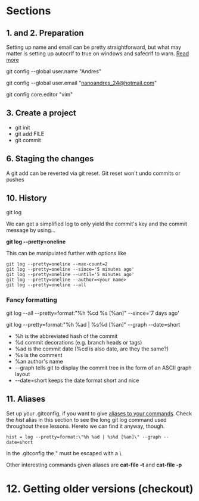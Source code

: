 # Sections

## 1. and 2. Preparation

Setting up name and email can be pretty straightforward, but what may matter is setting up autocrlf to true on windows and safecrlf to warn. [Read more](https://githowto.com/setup)

git config --global user.name "Andres"

git config --global user.email "nanoandres_24@hotmail.com"

git config core.editor "vim"

## 3. Create a project

- git init
- git add FILE
- git commit

## 6. Staging the changes

A git add can be reverted via git reset. Git reset won't undo commits or pushes

## 10. History

git log 

We can get a simplified log to only yield the commit's key and the commit message by using...

**git log --pretty=oneline**

This can be manipulated further with options like 

```
git log --pretty=oneline --max-count=2
git log --pretty=oneline --since='5 minutes ago'
git log --pretty=oneline --until='5 minutes ago'
git log --pretty=oneline --author=<your name>
git log --pretty=oneline --all
```
### Fancy formatting

git log --all --pretty=format:"%h %cd %s [%an]" --since='7 days ago'

git log --pretty=format:"%h %ad | %s%d [%an]" --graph --date=short

- %h is the abbreviated hash of the commit
- %d commit decorations (e.g. branch heads or tags)
- %ad is the commit date (%cd is also date, are they the same?)
- %s is the comment
- %an author's name
- --graph tells git to display the commit tree in the form of an ASCII graph layout
- --date=short keeps the date format short and nice

## 11. Aliases
Set up your .gitconfig, if you want to give [aliases to your commands](https://githowto.com/aliases).
Check the *hist* alias in this section to see the long git log command used throughout these lessons. Hereto we can find it anyway, though.

```
hist = log --pretty=format:\"%h %ad | %s%d [%an]\" --graph --date=short
```
In the .gitconfig the " must be escaped with a \

Other interesting commands given aliases are **cat-file -t** and **cat-file -p**
# 12. Getting older versions (checkout)


